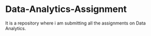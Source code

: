 # Data-Analytics-Assignment
It is a repository where i am submitting all the assignments on Data Analytics.
